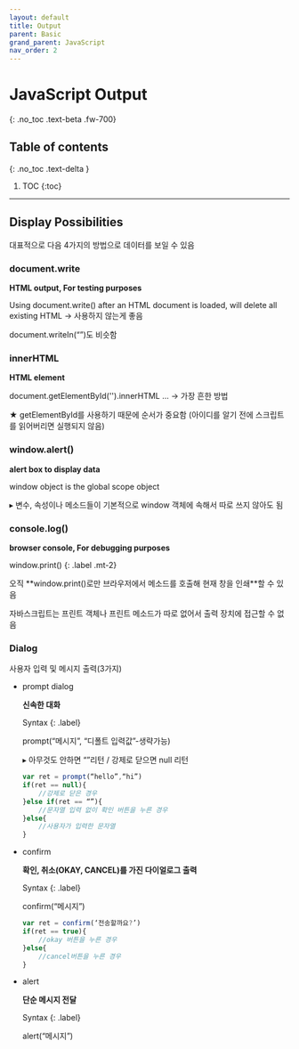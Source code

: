 ```yaml
---
layout: default
title: Output
parent: Basic
grand_parent: JavaScript
nav_order: 2
---
```


# JavaScript Output
{: .no_toc .text-beta .fw-700}

## Table of contents
{: .no_toc .text-delta }

1. TOC
{:toc}

---

## Display Possibilities

대표적으로 다음 4가지의 방법으로 데이터를 보일 수 있음

### document.write

**HTML output, For testing purposes**

Using document.write() after an HTML document is loaded, will delete all existing HTML -> 사용하지 않는게 좋음

document.writeIn(“”)도 비슷함
    
### innerHTML

**HTML element**

document.getElementById('').innerHTML ... -> 가장 흔한 방법

★ getElementById를 사용하기 때문에 순서가 중요함 (아이디를 알기 전에 스크립트를 읽어버리면 실행되지 않음)

### window.alert()

**alert box to display data**

window object is the global scope object 

&#9656; 변수, 속성이나 메소드들이 기본적으로 window 객체에 속해서 따로 쓰지 않아도 됨

### console.log()

**browser console, For debugging purposes**

window.print()
{: .label .mt-2}
<div class="code-example" markdown="1">
오직 **window.print()로만 브라우저에서 메소드를 호출해 현재 창을 인쇄**할 수 있음

자바스크립트는 프린트 객체나 프린트 메소드가 따로 없어서 출력 장치에 접근할 수 없음
</div>

### Dialog 

사용자 입력 및 메시지 출력(3가지)

* prompt dialog
    
    **신속한 대화** 
    
    Syntax
    {: .label}
    <div class="code-example" markdown="1">
    prompt(“메시지”, “디폴트 입력값”-생략가능)
    </div>
    
    &#9656; 아무것도 안하면 “”리턴 / 강제로 닫으면 null 리턴
    
    ```js
    var ret = prompt(“hello”,“hi”)
    if(ret == null){
        //강제로 닫은 경우
    }else if(ret == “”){
        //문자열 입력 없이 확인 버튼을 누른 경우
    }else{
        //사용자가 입력한 문자열
    }
    ```
		
* confirm

    **확인, 취소(OKAY, CANCEL)를 가진 다이얼로그 출력**
    
    Syntax
    {: .label}
    <div class="code-example" markdown="1">
    confirm(“메시지”)
    </div>
    
    ```js
    var ret = confirm(‘전송할까요?’)
    if(ret == true){
        //okay 버튼을 누른 경우
    }else{
        //cancel버튼을 누른 경우
    }
    ```
    
* alert

    **단순 메시지 전달**
    
    Syntax
    {: .label}
    <div class="code-example" markdown="1">
    alert(“메시지”)
    </div>

